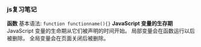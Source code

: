 ### js复习笔记
**函数**
基本语法:
`function functionname(){}`
**JavaScript 变量的生存期**
JavaScript 变量的生命期从它们被声明的时间开始。
局部变量会在函数运行以后被删除。
全局变量会在页面关闭后被删除。